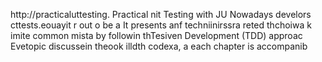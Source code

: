 
http://practicaluttesting.
Practical nit Testing with JU
Nowadays develors cttests.eouayit  r out o be a
It presents anf techniinirssra reted thchoiwa  k imite common mista by followin thTesiven Development (TDD) approac Evetopic discussein theook  illdth codexa, a each chapter is accompanib













